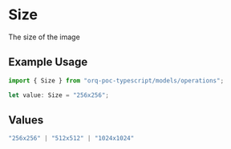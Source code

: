 # Size

The size of the image

## Example Usage

```typescript
import { Size } from "orq-poc-typescript/models/operations";

let value: Size = "256x256";
```

## Values

```typescript
"256x256" | "512x512" | "1024x1024"
```
